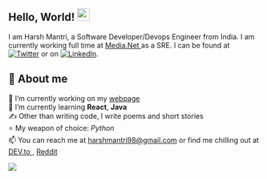   ## Hello, World! <img src="wave.gif" width="25px" />
I am Harsh Mantri, a Software Developer/Devops Engineer from India. 
I am currently working full time at <a href="https://www.media.net"> Media.Net </a> as a SRE. I can be found at [![Twitter][1.2]][1]  or on [![LinkedIn][3.2]][3].

## &#128102; About me
🔭 I’m currently working on my <a href="https://harshmantri.github.io"> webpage </a> <br>
🌱 I’m currently learning **React**, **Java** <br>
✍ Other than writing code, I write poems and short stories <br>
⭐	My weapon of choice: *Python* <br>
📫 You can reach me at harshmantri98@gmail.com or find me chilling out at <a href="https://dev.to/harshmantri"> DEV.to </a>, <a href="https://www.reddit.com/user/wizard_sphinx/"> Reddit </a> <br>



![](https://endj7n3uel3qbxu.m.pipedream.net)

[1.1]: http://i.imgur.com/tXSoThF.png (twitter)
[2.1]: http://i.imgur.com/0o48UoR.png (github)

[1.2]: http://i.imgur.com/wWzX9uB.png (twitter)
[2.2]: http://i.imgur.com/9I6NRUm.png (github)
[3.2]: https://raw.githubusercontent.com/MartinHeinz/MartinHeinz/master/linkedin-3-16.png (LinkedIn icon)

[1]: https://twitter.com/CheesyHypocrisy
[2]: https://github.com/HarshMantri
[3]: https://www.linkedin.com/in/wizardsphinx

